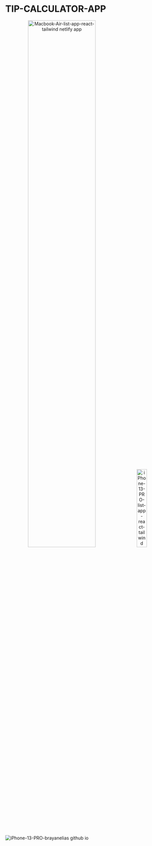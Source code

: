 # TIP-CALCULATOR-APP
<p align="center">
  <img src="https://github.com/user-attachments/assets/e16684da-638b-4ab7-93b8-f3a52f3534e1" alt="Macbook-Air-list-app-react-tailwind netlify app" width="65%" style="margin-right: 10px;">
  <img src="https://github.com/user-attachments/assets/3bbe0c42-213d-4188-ae62-58bd36a78795" alt="iPhone-13-PRO-list-app-react-tailwind netlify app" width="25%" style="margin-left: 10px;">
</p>


![iPhone-13-PRO-brayanelias github io]()
